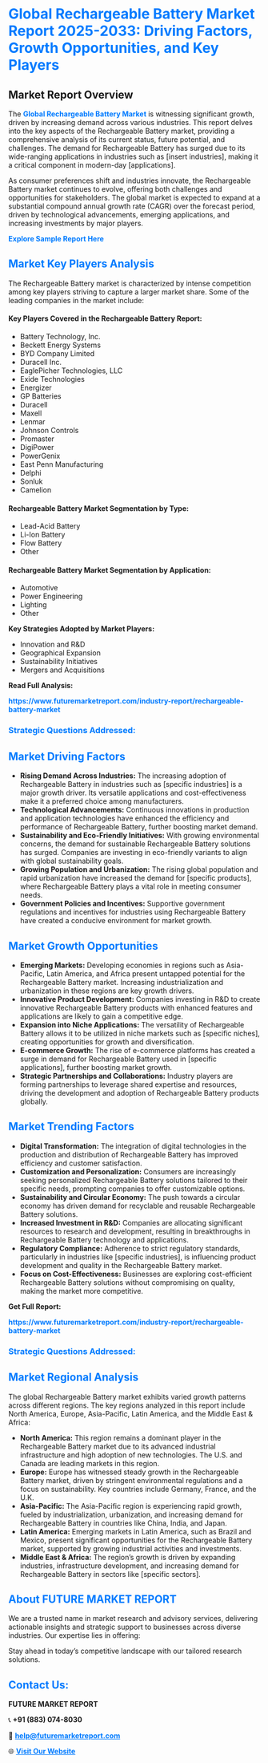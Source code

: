 <h1 style="color: #007BFF;">Global Rechargeable Battery Market Report 2025-2033: Driving Factors, Growth Opportunities, and Key Players</h1>

<section id="overview">
<h2>Market Report Overview</h2>
<p>The <a href="https://www.futuremarketreport.com/industry-report/rechargeable-battery-market" style="color: #007BFF; text-decoration: none;"><strong>Global Rechargeable Battery Market</strong></a> is witnessing significant growth, driven by increasing demand across various industries. This report delves into the key aspects of the Rechargeable Battery market, providing a comprehensive analysis of its current status, future potential, and challenges. The demand for Rechargeable Battery has surged due to its wide-ranging applications in industries such as [insert industries], making it a critical component in modern-day [applications].</p>
<p>As consumer preferences shift and industries innovate, the Rechargeable Battery market continues to evolve, offering both challenges and opportunities for stakeholders. The global market is expected to expand at a substantial compound annual growth rate (CAGR) over the forecast period, driven by technological advancements, emerging applications, and increasing investments by major players.</p>
</section>

<section id="overview">
<p><a href="https://www.futuremarketreport.com/request-sample/reportId=86749" style="color: #007BFF; text-decoration: none;"><strong>Explore Sample Report Here</strong></a></p>
</section>

<section id="key-players">
<h2 style="color: #007BFF;">Market Key Players Analysis</h2>
<p>The Rechargeable Battery market is characterized by intense competition among key players striving to capture a larger market share. Some of the leading companies in the market include:</p>
<h4>Key Players Covered in the Rechargeable Battery Report:</h4>
<ul><li>Battery Technology, Inc.</li><li>Beckett Energy Systems</li><li>BYD Company Limited</li><li>Duracell Inc.</li><li>EaglePicher Technologies, LLC</li><li>Exide Technologies</li><li>Energizer</li><li>GP Batteries</li><li>Duracell</li><li>Maxell</li><li>Lenmar</li><li>Johnson Controls</li><li>Promaster</li><li>DigiPower</li><li>PowerGenix</li><li>East Penn Manufacturing</li><li>Delphi</li><li>Sonluk</li><li>Camelion</li></ul>
<h4>Rechargeable Battery Market Segmentation by Type:</h4>
<ul><li>Lead-Acid Battery</li><li>Li-Ion Battery</li><li>Flow Battery</li><li>Other</li></ul>

<h4>Rechargeable Battery Market Segmentation by Application:</h4>
<ul><li>Automotive</li><li>Power Engineering</li><li>Lighting</li><li>Other</li></ul>
<p><strong>Key Strategies Adopted by Market Players:</strong></p>
<ul>
<li>Innovation and R&D</li>
<li>Geographical Expansion</li>
<li>Sustainability Initiatives</li>
<li>Mergers and Acquisitions</li>
</ul>
</section>

<section>
<p><strong>Read Full Analysis: </strong></p><a href="https://www.futuremarketreport.com/industry-report/rechargeable-battery-market" style="color: #007BFF; text-decoration: none;"><strong>https://www.futuremarketreport.com/industry-report/rechargeable-battery-market</strong></a>
<h3 style="color: #007BFF;">Strategic Questions Addressed:</h3>
</section>

<section id="driving-factors">
<h2 style="color: #007BFF;">Market Driving Factors</h2>
<ul>
<li><strong>Rising Demand Across Industries:</strong> The increasing adoption of Rechargeable Battery in industries such as [specific industries] is a major growth driver. Its versatile applications and cost-effectiveness make it a preferred choice among manufacturers.</li>
<li><strong>Technological Advancements:</strong> Continuous innovations in production and application technologies have enhanced the efficiency and performance of Rechargeable Battery, further boosting market demand.</li>
<li><strong>Sustainability and Eco-Friendly Initiatives:</strong> With growing environmental concerns, the demand for sustainable Rechargeable Battery solutions has surged. Companies are investing in eco-friendly variants to align with global sustainability goals.</li>
<li><strong>Growing Population and Urbanization:</strong> The rising global population and rapid urbanization have increased the demand for [specific products], where Rechargeable Battery plays a vital role in meeting consumer needs.</li>
<li><strong>Government Policies and Incentives:</strong> Supportive government regulations and incentives for industries using Rechargeable Battery have created a conducive environment for market growth.</li>
</ul>
</section>

<section id="growth-opportunities">
<h2 style="color: #007BFF;">Market Growth Opportunities</h2>
<ul>
<li><strong>Emerging Markets:</strong> Developing economies in regions such as Asia-Pacific, Latin America, and Africa present untapped potential for the Rechargeable Battery market. Increasing industrialization and urbanization in these regions are key growth drivers.</li>
<li><strong>Innovative Product Development:</strong> Companies investing in R&D to create innovative Rechargeable Battery products with enhanced features and applications are likely to gain a competitive edge.</li>
<li><strong>Expansion into Niche Applications:</strong> The versatility of Rechargeable Battery allows it to be utilized in niche markets such as [specific niches], creating opportunities for growth and diversification.</li>
<li><strong>E-commerce Growth:</strong> The rise of e-commerce platforms has created a surge in demand for Rechargeable Battery used in [specific applications], further boosting market growth.</li>
<li><strong>Strategic Partnerships and Collaborations:</strong> Industry players are forming partnerships to leverage shared expertise and resources, driving the development and adoption of Rechargeable Battery products globally.</li>
</ul>
</section>

<section id="trending-factors">
<h2 style="color: #007BFF;">Market Trending Factors</h2>
<ul>
<li><strong>Digital Transformation:</strong> The integration of digital technologies in the production and distribution of Rechargeable Battery has improved efficiency and customer satisfaction.</li>
<li><strong>Customization and Personalization:</strong> Consumers are increasingly seeking personalized Rechargeable Battery solutions tailored to their specific needs, prompting companies to offer customizable options.</li>
<li><strong>Sustainability and Circular Economy:</strong> The push towards a circular economy has driven demand for recyclable and reusable Rechargeable Battery solutions.</li>
<li><strong>Increased Investment in R&D:</strong> Companies are allocating significant resources to research and development, resulting in breakthroughs in Rechargeable Battery technology and applications.</li>
<li><strong>Regulatory Compliance:</strong> Adherence to strict regulatory standards, particularly in industries like [specific industries], is influencing product development and quality in the Rechargeable Battery market.</li>
<li><strong>Focus on Cost-Effectiveness:</strong> Businesses are exploring cost-efficient Rechargeable Battery solutions without compromising on quality, making the market more competitive.</li>
</ul>
</section>

<section>
<p><strong>Get Full Report: </strong></p><a href="https://www.futuremarketreport.com/industry-report/rechargeable-battery-market" style="color: #007BFF; text-decoration: none;"><strong>https://www.futuremarketreport.com/industry-report/rechargeable-battery-market</strong></a>
<h3 style="color: #007BFF;">Strategic Questions Addressed:</h3>
</section>


<section id="regional-analysis">
<h2 style="color: #007BFF;">Market Regional Analysis</h2>
<p>The global Rechargeable Battery market exhibits varied growth patterns across different regions. The key regions analyzed in this report include North America, Europe, Asia-Pacific, Latin America, and the Middle East & Africa:</p>
<ul>
<li><strong>North America:</strong> This region remains a dominant player in the Rechargeable Battery market due to its advanced industrial infrastructure and high adoption of new technologies. The U.S. and Canada are leading markets in this region.</li>
<li><strong>Europe:</strong> Europe has witnessed steady growth in the Rechargeable Battery market, driven by stringent environmental regulations and a focus on sustainability. Key countries include Germany, France, and the U.K.</li>
<li><strong>Asia-Pacific:</strong> The Asia-Pacific region is experiencing rapid growth, fueled by industrialization, urbanization, and increasing demand for Rechargeable Battery in countries like China, India, and Japan.</li>
<li><strong>Latin America:</strong> Emerging markets in Latin America, such as Brazil and Mexico, present significant opportunities for the Rechargeable Battery market, supported by growing industrial activities and investments.</li>
<li><strong>Middle East & Africa:</strong> The region’s growth is driven by expanding industries, infrastructure development, and increasing demand for Rechargeable Battery in sectors like [specific sectors].</li>
</ul>
</section>

<footer>
<h2 style="color: #007BFF;">About FUTURE MARKET REPORT</h2>
<p>We are a trusted name in market research and advisory services, delivering actionable insights and strategic support to businesses across diverse industries. Our expertise lies in offering:</p>

<p>Stay ahead in today’s competitive landscape with our tailored research solutions.</p>

<h2 style="color: #007BFF;">Contact Us:</h2>
<p><strong>FUTURE MARKET REPORT</strong></p>
<p>📞 <strong>+91 (883) 074-8030</strong></p>
<p>📧 <strong><a href="mailto:help@futuremarketreport.com" style="color: #007BFF;">help@futuremarketreport.com</a></strong></p>
<p>🌐 <strong><a href="https://www.futuremarketreport.com/" style="color: #007BFF;">Visit Our Website</a></strong></p>
</footer>
